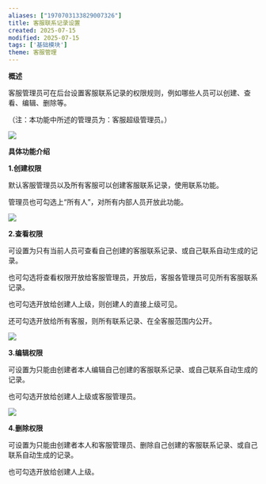 ```yaml
---
aliases: ["1970703133829007326"]
title: 客服联系记录设置
created: 2025-07-15
modified: 2025-07-15
tags: ['基础模块']
theme: 客服管理
---
```


**概述**

客服管理员可在后台设置客服联系记录的权限规则，例如哪些人员可以创建、查看、编辑、删除等。

（注：本功能中所述的管理员为：客服超级管理员。）

**![](https://myhelpdoc.oss-cn-heyuan.aliyuncs.com/mdimages/7548d329ee902aa46a5c8997358c45d5.jpg)**

**具体功能介绍**

**1.创建权限**

默认客服管理员以及所有客服可以创建客服联系记录，使用联系功能。

管理员也可勾选上“所有人”，对所有内部人员开放此功能。

![](https://myhelpdoc.oss-cn-heyuan.aliyuncs.com/mdimages/25b6a2256834eaee2ccb41ce317c0f0d.jpg)

**2.查看权限**

可设置为只有当前人员可查看自己创建的客服联系记录、或自己联系自动生成的记录。

也可勾选将查看权限开放给客服管理员，开放后，客服各管理员可见所有客服联系记录。

也可勾选开放给创建人上级，则创建人的直接上级可见。

还可勾选开放给所有客服，则所有联系记录、在全客服范围内公开。

![](https://myhelpdoc.oss-cn-heyuan.aliyuncs.com/mdimages/1c017f7cfc55905b17c3bdfec0153342.jpg)

**3.编辑权限**

可设置为只能由创建者本人编辑自己创建的客服联系记录、或自己联系自动生成的记录。

也可勾选开放给创建人上级或客服管理员。

![](https://myhelpdoc.oss-cn-heyuan.aliyuncs.com/mdimages/8e830a7216221103eea767d58ccbe414.jpg)

**4.删除权限**

可设置为只能由创建者本人和客服管理员、删除自己创建的客服联系记录、或自己联系自动生成的记录。

也可勾选开放给创建人上级。

